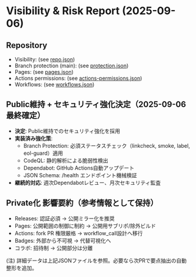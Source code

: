 # Visibility & Risk Report (2025-09-06)

## Repository
- Visibility: (see [repo.json](data/2025-09-06/repo.json))
- Branch protection (main): (see [protection.json](data/2025-09-06/protection.json))
- Pages: (see [pages.json](data/2025-09-06/pages.json))
- Actions permissions: (see [actions-permissions.json](data/2025-09-06/actions-permissions.json))
- Workflows: (see [workflows.json](data/2025-09-06/workflows.json))

## Public維持 + セキュリティ強化決定（2025-09-06最終確定）
- **決定**: Public維持でのセキュリティ強化を採用
- **実装済み強化策**:
  - Branch Protection: 必須ステータスチェック（linkcheck, smoke, label, eol-guard）適用
  - CodeQL: 静的解析による脆弱性検出
  - Dependabot: GitHub Actions自動アップデート
  - JSON Schema: /health エンドポイント機械検証
- **継続的対応**: 週次Dependabotレビュー、月次セキュリティ監査

## Private化 影響要約（参考情報として保持）
- Releases: 認証必須 → 公開ミラー化を推奨
- Pages: 公開範囲の制御に制約 → 公開用サブリポ/除外ビルド
- Actions: fork PR 権限厳格 → workflow_call設計へ移行
- Badges: 外部から不可視 → 代替可視化へ
- コラボ: 招待制 → 公開部分は分離

(注) 詳細データは上記JSONファイルを参照。必要なら次PRで要点抽出の自動整形を追加。

